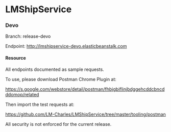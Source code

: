 # LMShipService

### Devo 

Branch: release-devo

Endpoint:  http://lmshipservice-devo.elasticbeanstalk.com

#### Resource

All endpoints documented as sample requests.

To use, please download Postman Chrome Plugin at:

https://s.google.com/webstore/detail/postman/fhbjgbiflinjbdggehcddcbncdddomop/related

Then import the test requests at:

https://github.com/LM-Charles/LMShipService/tree/master/tooling/postman

All security is not enforced for the current release.

